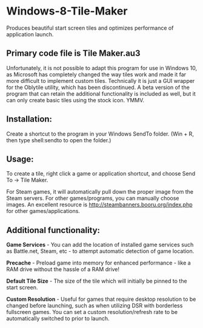# Windows-8-Tile-Maker
Produces beautiful start screen tiles and optimizes performance of application launch.

## Primary code file is Tile Maker.au3

Unfortunately, it is not possible to adapt this program for use in Windows 10, as Microsoft has completely changed the way tiles work and made it far more difficult to implement custom tiles. Technically it is just a GUI wrapper for the Oblytile utility, which has been discontinued. A beta version of the program that can retain the additional functionality is included as well, but it can only create basic tiles using the stock icon. YMMV. 

## Installation: 
Create a shortcut to the program in your Windows SendTo folder. (Win + R, then type shell:sendto to open the folder.)

## Usage: 
To create a tile, right click a game or application shortcut, and choose Send To -> Tile Maker. 

For Steam games, it will automatically pull down the proper image from the Steam servers. For other games/programs, you can manually choose images. An excellent resource is http://steambanners.booru.org/index.php for other games/applications.

## Additional functionality:

**Game Services** - You can add the location of installed game services such as Battle.net, Steam, etc - to attempt automatic detection of game location.

**Precache** - Preload game into memory for enhanced performance - like a RAM drive without the hassle of a RAM drive!

**Default Tile Size** - The size of the tile which will initially be pinned to the start screen.

**Custom Resolution** - Useful for games that require desktop resolution to be changed before launching, such as when utilizing DSR with borderless fullscreen games. You can set a custom resolution/refresh rate to be automatically switched to prior to launch.
